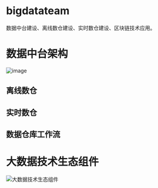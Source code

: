 # bigdatateam
数据中台建设、离线数仓建设、实时数仓建设、区块链技术应用。



# 数据中台架构

![image](https://user-images.githubusercontent.com/106155490/170030511-6e1dbe13-1075-4f25-a8a8-9d836f37faad.png)

## 离线数仓


## 实时数仓

## 数据仓库工作流




# 大数据技术生态组件

![大数据技术生态组件](https://user-images.githubusercontent.com/106155490/170031204-ae2fc155-9f78-4afa-89be-c182fbf4a107.png)

